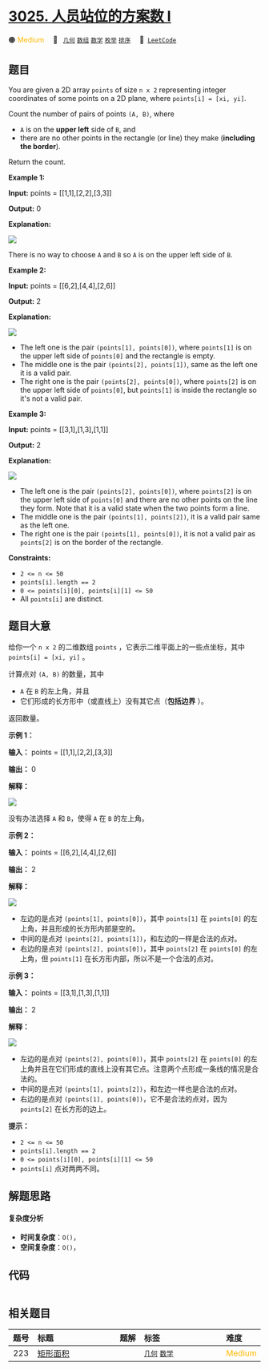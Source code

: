 # [3025. 人员站位的方案数 I](https://leetcode.com/problems/find-the-number-of-ways-to-place-people-i)

🟠 <font color=#ffb800>Medium</font>&emsp; 🔖&ensp; [`几何`](/tag/geometry.md) [`数组`](/tag/array.md) [`数学`](/tag/math.md) [`枚举`](/tag/enumeration.md) [`排序`](/tag/sorting.md)&emsp; 🔗&ensp;[`LeetCode`](https://leetcode.com/problems/find-the-number-of-ways-to-place-people-i)

## 题目

You are given a 2D array `points` of size `n x 2` representing integer
coordinates of some points on a 2D plane, where `points[i] = [xi, yi]`.

Count the number of pairs of points `(A, B)`, where

  * `A` is on the **upper left** side of `B`, and
  * there are no other points in the rectangle (or line) they make (**including the border**).

Return the count.



**Example 1:**

**Input:** points = [[1,1],[2,2],[3,3]]

**Output:** 0

**Explanation:**

![](https://assets.leetcode.com/uploads/2024/01/04/example1alicebob.png)

There is no way to choose `A` and `B` so `A` is on the upper left side of `B`.

**Example 2:**

**Input:** points = [[6,2],[4,4],[2,6]]

**Output:** 2

**Explanation:**

![](https://assets.leetcode.com/uploads/2024/06/25/t2.jpg)

  * The left one is the pair `(points[1], points[0])`, where `points[1]` is on the upper left side of `points[0]` and the rectangle is empty.
  * The middle one is the pair `(points[2], points[1])`, same as the left one it is a valid pair.
  * The right one is the pair `(points[2], points[0])`, where `points[2]` is on the upper left side of `points[0]`, but `points[1]` is inside the rectangle so it's not a valid pair.

**Example 3:**

**Input:** points = [[3,1],[1,3],[1,1]]

**Output:** 2

**Explanation:**

![](https://assets.leetcode.com/uploads/2024/06/25/t3.jpg)

  * The left one is the pair `(points[2], points[0])`, where `points[2]` is on the upper left side of `points[0]` and there are no other points on the line they form. Note that it is a valid state when the two points form a line.
  * The middle one is the pair `(points[1], points[2])`, it is a valid pair same as the left one.
  * The right one is the pair `(points[1], points[0])`, it is not a valid pair as `points[2]` is on the border of the rectangle.



**Constraints:**

  * `2 <= n <= 50`
  * `points[i].length == 2`
  * `0 <= points[i][0], points[i][1] <= 50`
  * All `points[i]` are distinct.


## 题目大意

给你一个  `n x 2` 的二维数组 `points` ，它表示二维平面上的一些点坐标，其中 `points[i] = [xi, yi]` 。



计算点对 `(A, B)` 的数量，其中

  * `A` 在 `B` 的左上角，并且
  * 它们形成的长方形中（或直线上）没有其它点（**包括边界** ）。

返回数量。



**示例 1：**

**输入：** points = [[1,1],[2,2],[3,3]]

**输出：** 0

**解释：**

![](https://assets.leetcode.com/uploads/2024/01/04/example1alicebob.png)

没有办法选择 `A` 和 `B`，使得 `A` 在 `B` 的左上角。

**示例 2：**

**输入：** points = [[6,2],[4,4],[2,6]]

**输出：** 2

**解释：**

![](https://assets.leetcode.com/uploads/2024/06/25/t2.jpg)

  * 左边的是点对 `(points[1], points[0])`，其中 `points[1]` 在 `points[0]` 的左上角，并且形成的长方形内部是空的。
  * 中间的是点对 `(points[2], points[1])`，和左边的一样是合法的点对。
  * 右边的是点对 `(points[2], points[0])`，其中 `points[2]` 在 `points[0]` 的左上角，但 `points[1]` 在长方形内部，所以不是一个合法的点对。

**示例 3：**

**输入：** points = [[3,1],[1,3],[1,1]]

**输出：** 2

**解释：**

![](https://assets.leetcode.com/uploads/2024/06/25/t3.jpg)

  * 左边的是点对 `(points[2], points[0])`，其中 `points[2]` 在 `points[0]` 的左上角并且在它们形成的直线上没有其它点。注意两个点形成一条线的情况是合法的。
  * 中间的是点对 `(points[1], points[2])`，和左边一样也是合法的点对。
  * 右边的是点对 `(points[1], points[0])`，它不是合法的点对，因为 `points[2]` 在长方形的边上。



**提示：**

  * `2 <= n <= 50`
  * `points[i].length == 2`
  * `0 <= points[i][0], points[i][1] <= 50`
  * `points[i]` 点对两两不同。


## 解题思路

#### 复杂度分析

- **时间复杂度**：`O()`，
- **空间复杂度**：`O()`，

## 代码

```javascript

```

## 相关题目

<!-- prettier-ignore -->
| 题号 | 标题 | 题解 | 标签 | 难度 |
| :------: | :------ | :------: | :------ | :------ |
| 223 | [矩形面积](https://leetcode.com/problems/rectangle-area) |  |  [`几何`](/tag/geometry.md) [`数学`](/tag/math.md) | <font color=#ffb800>Medium</font> |

<style>
.blue {
    background-color: #096dd9;
    padding: 0.25rem 0.5rem;
    margin: 0;
    font-size: 0.85em;
    border-radius: 3px;
    color: white;
    font-weight: 500;
}
table th:first-of-type { width: 10%; }
table th:nth-of-type(2) { width: 35%; }
table th:nth-of-type(3) { width: 10%; }
table th:nth-of-type(4) { width: 35%; }
table th:nth-of-type(5) { width: 10%; }
</style>
